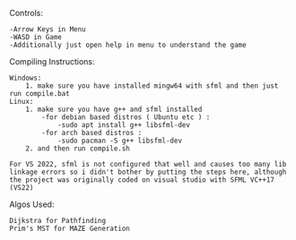 Controls:

 	-Arrow Keys in Menu
 	-WASD in Game
	-Additionally just open help in menu to understand the game

Compiling Instructions:
	
 	Windows:
		1. make sure you have installed mingw64 with sfml and then just run compile.bat
	Linux:
		1. make sure you have g++ and sfml installed 
			-for debian based distros ( Ubuntu etc ) :
				-sudo apt install g++ libsfml-dev
			-for arch based distros : 
				-sudo pacman -S g++ libsfml-dev
		2. and then run compile.sh
	
	For VS 2022, sfml is not configured that well and causes too many lib linkage errors so i didn't bother by putting the steps here, although the project was originally coded on visual studio with SFML VC++17 (VS22)
			
Algos Used:

 	Dijkstra for Pathfinding
  	Prim's MST for MAZE Generation

